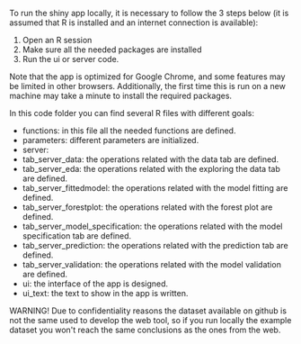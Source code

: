 To run the shiny app locally, it is necessary to follow the 3 steps below (it is assumed that R is installed and an internet connection is available):

  1)  Open an R session
  2) Make sure all the needed packages are installed
  3) Run the ui or server code.

Note that the app is optimized for Google Chrome, and some features may be limited in other browsers. Additionally, the first time this is run on a new machine may take a minute to install the required packages.

In this code folder you can find several R files with different goals:
  - functions: in this file all the needed functions are defined.
  - parameters: different parameters are initialized.
  - server: 
  - tab_server_data: the operations related with the data tab are defined.
  - tab_server_eda: the operations related with the exploring the data tab are defined.
  - tab_server_fittedmodel: the operations related with the model fitting are defined.
  - tab_server_forestplot: the operations related with the forest plot are defined.
  - tab_server_model_specification: the operations related with the model specification tab are defined.
  - tab_server_prediction: the operations related with the prediction tab are defined.
  - tab_server_validation: the operations related with the model validation are defined.
  - ui: the interface of the app is designed.
  - ui_text: the text to show in the app is written.


WARNING! Due to confidentiality reasons the dataset available on github is not the same used to develop the web tool, so if you run locally the example dataset you won't reach the same conclusions as the ones from the web.
